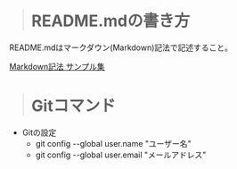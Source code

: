 ># README.mdの書き方

README.mdはマークダウン(Markdown)記法で記述すること。

[Markdown記法 サンプル集](https://qiita.com/tbpgr/items/989c6badefff69377da7)



># Gitコマンド

- Gitの設定
  - git config --global user.name "ユーザー名"
  - git config --global user.email "メールアドレス"




